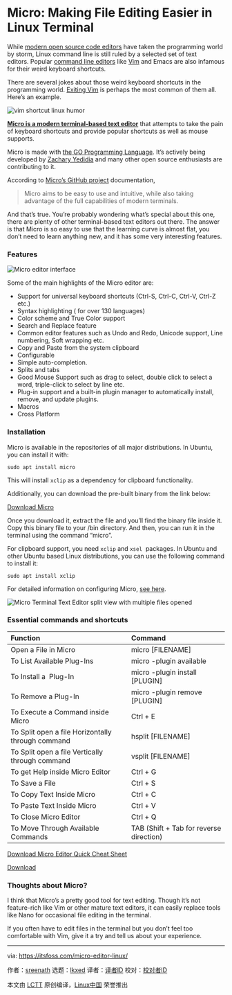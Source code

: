 [#]: subject: "Micro: Making File Editing Easier in Linux Terminal"
[#]: via: "https://itsfoss.com/micro-editor-linux/"
[#]: author: "sreenath https://itsfoss.com/author/sreenath/"
[#]: collector: "lkxed"
[#]: translator: " "
[#]: reviewer: " "
[#]: publisher: " "
[#]: url: " "

Micro: Making File Editing Easier in Linux Terminal
======

While [modern open source code editors][1] have taken the programming world by storm, Linux command line is still ruled by a selected set of text editors. Popular [command line editors][2] like [Vim][3] and Emacs are also infamous for their weird keyboard shortcuts.

There are several jokes about those weird keyboard shortcuts in the programming world. [Exiting Vim][4] is perhaps the most common of them all. Here’s an example.

![vim shortcut linux humor][5]

**[Micro is a modern terminal-based text editor][6]** that attempts to take the pain of keyboard shortcuts and provide popular shortcuts as well as mouse supports.

Micro is made with [the GO Programming Language][7]. It’s actively being developed by [Zachary Yedidia][8] and many other open source enthusiasts are contributing to it.

According to [Micro’s GitHub project][9] documentation,

> Micro aims to be easy to use and intuitive, while also taking advantage of the full capabilities of modern terminals.

And that’s true. You’re probably wondering what’s special about this one, there are plenty of other terminal-based text editors out there. The answer is that Micro is so easy to use that the learning curve is almost flat, you don’t need to learn anything new, and it has some very interesting features.

### Features

![Micro editor interface][10]

Some of the main highlights of the Micro editor are:

* Support for universal keyboard shortcuts (Ctrl-S, Ctrl-C, Ctrl-V, Ctrl-Z etc.)
* Syntax highlighting ( for over 130 languages)
* Color scheme and True Color support
* Search and Replace feature
* Common editor features such as Undo and Redo, Unicode support, Line numbering, Soft wrapping etc.
* Copy and Paste from the system clipboard
* Configurable
* Simple auto-completion.
* Splits and tabs
* Good Mouse Support such as drag to select, double click to select a word, triple-click to select by line etc.
* Plug-in support and a built-in plugin manager to automatically install, remove, and update plugins.
* Macros
* Cross Platform

### Installation

Micro is available in the repositories of all major distributions. In Ubuntu, you can install it with:

```
sudo apt install micro
```

This will install `xclip` as a dependency for clipboard functionality.

Additionally, you can download the pre-built binary from the link below:

[Download Micro][11]

Once you download it, extract the file and you’ll find the binary file inside it. Copy this binary file to your /bin directory. And then, you can run it in the terminal using the command “micro”.

For clipboard support, you need `xclip` and `xsel`  packages. In Ubuntu and other Ubuntu based Linux distributions, you can use the following command to install it:

```
sudo apt install xclip
```

For detailed information on configuring Micro, [see here][12].

![Micro Terminal Text Editor split view with multiple files opened][13]

### Essential commands and shortcuts

| Function | Command | 
| :- | :- |
| Open a File in Micro | micro [FILENAME] | 
| To List Available Plug-Ins | micro -plugin available | 
| To Install a  Plug-In | micro -plugin install [PLUGIN] | 
| To Remove a Plug-In | micro -plugin remove [PLUGIN] | 
| To Execute a Command inside Micro | Ctrl + E | 
| To Split open a file Horizontally through command | hsplit [FILENAME] | 
| To Split open a file Vertically through command | vsplit [FILENAME] | 
| To get Help inside Micro Editor | Ctrl + G | 
| To Save a File | Ctrl + S | 
| To Copy Text Inside Micro | Ctrl + C | 
| To Paste Text Inside Micro | Ctrl + V | 
| To Close Micro Editor | Ctrl + Q | 
| To Move Through Available Commands | TAB (Shift + Tab for reverse direction) |

[Download Micro Editor Quick Cheat Sheet][14]

[Download][15]

### Thoughts about Micro?

I think that Micro’s a pretty good tool for text editing. Though it’s not feature-rich like Vim or other mature text editors, it can easily replace tools like Nano for occasional file editing in the terminal.

If you often have to edit files in the terminal but you don’t feel too comfortable with Vim, give it a try and tell us about your experience.

--------------------------------------------------------------------------------

via: https://itsfoss.com/micro-editor-linux/

作者：[sreenath][a]
选题：[lkxed][b]
译者：[译者ID](https://github.com/译者ID)
校对：[校对者ID](https://github.com/校对者ID)

本文由 [LCTT](https://github.com/LCTT/TranslateProject) 原创编译，[Linux中国](https://linux.cn/) 荣誉推出

[a]: https://itsfoss.com/author/sreenath/
[b]: https://github.com/lkxed
[1]: https://itsfoss.com/best-modern-open-source-code-editors-for-linux/
[2]: https://itsfoss.com/command-line-text-editors-linux/
[3]: https://www.vim.org/
[4]: https://itsfoss.com/how-to-exit-vim/
[5]: https://itsfoss.com/wp-content/uploads/2022/08/vim-shortcut-linux-humor.jpeg
[6]: https://micro-editor.github.io/
[7]: https://golang.org/
[8]: https://github.com/zyedidia
[9]: https://github.com/zyedidia/micro
[10]: https://itsfoss.com/wp-content/uploads/2022/08/emmabuntus.jpg
[11]: https://github.com/zyedidia/micro/releases
[12]: https://github.com/zyedidia/micro#configuration
[13]: https://itsfoss.com/wp-content/uploads/2022/08/micro-terminal-text-editor-split-view-with-multiple-files-opened.png
[14]: https://itsfoss.com/wp-content/uploads/2022/08/micro-command-line-text-editor-cheat-sheet.pdf
[15]: https://itsfoss.com/wp-content/uploads/2022/08/micro-command-line-text-editor-cheat-sheet.pdf

